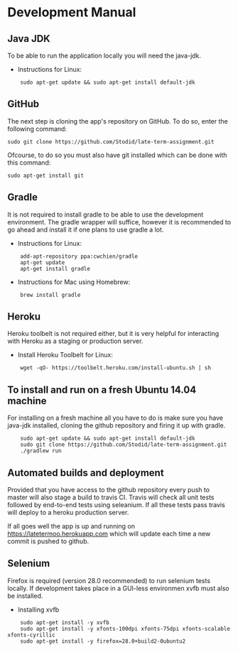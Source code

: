 Development Manual
====================

Java JDK
---------

To be able to run the application locally you will need the java-jdk. 

* Instructions for Linux:
```
    sudo apt-get update && sudo apt-get install default-jdk
```
    

GitHub
-------

The next step is cloning the app's repository on GitHub. To do so, enter the following command:

    sudo git clone https://github.com/Stodid/late-term-assignment.git

Ofcourse, to do so you must also have git installed which can be done with this command:

    sudo apt-get install git

Gradle
--------

It is not required to install gradle to be able to use the development environment. The gradle wrapper will suffice, however it is recommended to go ahead and install it if one plans to use gradle a lot.

* Instructions for Linux:
```
    add-apt-repository ppa:cwchien/gradle
    apt-get update
    apt-get install gradle
```

* Instructions for Mac using Homebrew:
```
    brew install gradle
```

Heroku
--------

Heroku toolbelt is not required either, but it is very helpful for interacting with Heroku as a staging or production server.

* Install Heroku Toolbelt for Linux:
```
    wget -qO- https://toolbelt.heroku.com/install-ubuntu.sh | sh
```

To install and run on a fresh Ubuntu 14.04 machine
------------------------------------

For installing on a fresh machine all you have to do is make sure you have java-jdk installed, cloning the github repository and firing it up with gradle.
```
    sudo apt-get update && sudo apt-get install default-jdk
    sudo git clone https://github.com/Stodid/late-term-assignment.git
    ./gradlew run
```

Automated builds and deployment
----------------------

Provided that you have access to the github repository every push to master will also stage a build to travis CI. Travis will check all unit tests followed by end-to-end tests using seleanium. If all these tests pass travis will deploy to a heroku production server.

If all goes well the app is up and running on https://latetermoo.herokuapp.com which will update each time a new commit is pushed to github.

Selenium
----------

Firefox is required (version 28.0 recommended) to run selenium tests locally. If development takes place in a GUI-less environmen xvfb must also be installed.

* Installing xvfb
```
    sudo apt-get install -y xvfb
    sudo apt-get install -y xfonts-100dpi xfonts-75dpi xfonts-scalable xfonts-cyrillic
    sudo apt-get install -y firefox=28.0+build2-0ubuntu2
```
